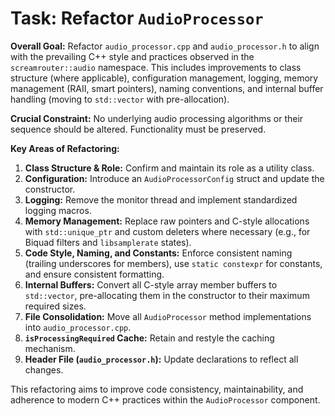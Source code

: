 # Task: Refactor `AudioProcessor`

**Overall Goal:**
Refactor `audio_processor.cpp` and `audio_processor.h` to align with the prevailing C++ style and practices observed in the `screamrouter::audio` namespace. This includes improvements to class structure (where applicable), configuration management, logging, memory management (RAII, smart pointers), naming conventions, and internal buffer handling (moving to `std::vector` with pre-allocation).

**Crucial Constraint:** No underlying audio processing algorithms or their sequence should be altered. Functionality must be preserved.

**Key Areas of Refactoring:**

1.  **Class Structure & Role:** Confirm and maintain its role as a utility class.
2.  **Configuration:** Introduce an `AudioProcessorConfig` struct and update the constructor.
3.  **Logging:** Remove the monitor thread and implement standardized logging macros.
4.  **Memory Management:** Replace raw pointers and C-style allocations with `std::unique_ptr` and custom deleters where necessary (e.g., for Biquad filters and `libsamplerate` states).
5.  **Code Style, Naming, and Constants:** Enforce consistent naming (trailing underscores for members), use `static constexpr` for constants, and ensure consistent formatting.
6.  **Internal Buffers:** Convert all C-style array member buffers to `std::vector`, pre-allocating them in the constructor to their maximum required sizes.
7.  **File Consolidation:** Move all `AudioProcessor` method implementations into `audio_processor.cpp`.
8.  **`isProcessingRequired` Cache:** Retain and restyle the caching mechanism.
9.  **Header File (`audio_processor.h`):** Update declarations to reflect all changes.

This refactoring aims to improve code consistency, maintainability, and adherence to modern C++ practices within the `AudioProcessor` component.
